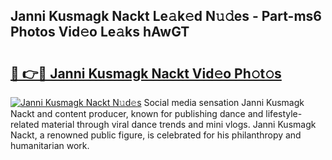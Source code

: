 ## Janni Kusmagk Nackt Le𝚊k𝚎d N𝚞𝚍es - Part-ms6 Photos Vid𝚎o Le𝚊ks hAwGT

# <h2><a href="http://fb72raz.evod.top/?m=Janni+Kusmagk+Nackt">🔗 👉🔴 Janni Kusmagk Nackt Vid𝚎o Ph𝚘t𝚘s</a></h2>

[![Janni Kusmagk Nackt N𝚞d𝚎s](https://i.imgur.com/8V9OHl7.gif)](http://fb72raz.evod.top/?m=Janni+Kusmagk+Nackt)
Social media sensation Janni Kusmagk Nackt and content producer, known for publishing dance and lifestyle-related material through viral dance trends and mini vlogs. Janni Kusmagk Nackt, a renowned public figure, is celebrated for his philanthropy and humanitarian work. 
